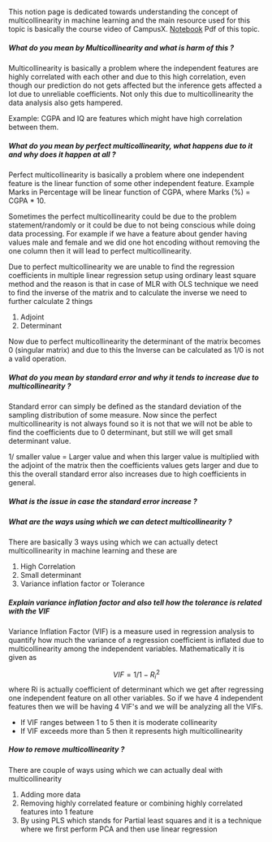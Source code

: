 This notion page is dedicated towards understanding the concept of multicollinearity in machine learning and the main resource used for this topic is basically the course video of CampusX.
[Notebook](https://drive.google.com/file/d/131sJUu335FSldQmdP4qTbp4qdSG4jYN8/view) Pdf of this topic.


##### What do you mean by Multicollinearity and what is harm of this ? 

Multicollinearity is basically a problem where the independent features are highly correlated with each other and due to this high correlation, even though our prediction do not gets affected but the inference gets affected a lot due to unreliable coefficients. Not only this due to multicollinearity the data analysis also gets hampered.

Example: CGPA and IQ are features which might have high correlation between them.

##### What do you mean by perfect multicollinearity, what happens due to it and why does it happen at all ? 

Perfect multicollinearity is basically a problem where one independent feature is the linear function of some other independent feature. Example Marks in Percentage will be linear function of CGPA, where Marks (%) = CGPA * 10.

Sometimes the perfect multicollinearity could be due to the problem statement/randomly or it could be due to not being conscious while doing data processing. For example if we have a feature about gender having values male and female and we did one hot encoding without removing the one column then it will lead to perfect multicollinearity.

Due to perfect multicollinearity we are unable to find the regression coefficients in multiple linear regression setup using ordinary least square method and the reason is that in case of MLR with OLS technique we need to find the inverse of the matrix and to calculate the inverse we need to further calculate 2 things
1. Adjoint
2. Determinant

Now due to perfect multicollinearity the determinant of the matrix becomes 0 (singular matrix) and due to this the Inverse can be calculated as 1/0 is not a valid operation.

##### What do you mean by standard error and why it tends to increase due to multicollinearity ? 

Standard error can simply be defined as the standard deviation of the sampling distribution of some measure. Now since the perfect multicollinearity is not always found so it is not that we will not be able to find the coefficients due to 0 determinant, but still we will get small determinant value.

1/ smaller value = Larger value and when this larger value is multiplied with the adjoint of the matrix then the coefficients values gets larger and due to this the overall standard error also increases due to high coefficients in general.

##### What is the issue in case the standard error increase ? 

##### What are the ways using which we can detect multicollinearity ? 

There are basically 3 ways using which we can actually detect multicollinearity in machine learning and these are

1. High Correlation
2. Small determinant
3. Variance inflation factor or Tolerance


##### Explain variance inflation factor and also tell how the tolerance is related with the VIF

Variance Inflation Factor (VIF) is a measure used in regression analysis to quantify how much the variance of a regression coefficient is inflated due to multicollinearity among the independent variables. Mathematically it is given as 

$$VIF = 1 / 1 - R_{i}^2$$
where Ri is actually coefficient of determinant which we get after regressing one independent feature on all other variables. So if we have 4 independent features then we will be having 4 VIF's and we will be analyzing all the VIFs.

- If VIF ranges between 1 to 5 then it is moderate collinearity
- If VIF exceeds more than 5 then it represents high multicollinearity
##### How to remove multicollinearity ? 

There are couple of ways using which we can actually deal with multicollinearity

1. Adding more data
2. Removing highly correlated feature or combining highly correlated features into 1 feature
3. By using PLS which stands for Partial least squares and it is a technique where we first perform PCA and then use linear regression

